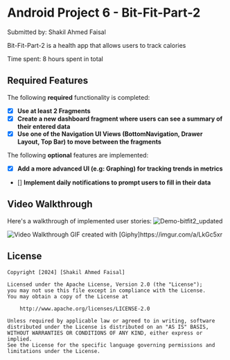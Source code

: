 # Android Project 6 - Bit-Fit-Part-2

Submitted by: Shakil Ahmed Faisal

Bit-Fit-Part-2 is a health app that allows users to track calories

Time spent: 8 hours spent in total

## Required Features

The following **required** functionality is completed:

- [X] **Use at least 2 Fragments**
- [X] **Create a new dashboard fragment where users can see a summary of their entered data**
- [X] **Use one of the Navigation UI Views (BottomNavigation, Drawer Layout, Top Bar) to move between the fragments**

The following **optional** features are implemented:

- [X] **Add a more advanced UI (e.g: Graphing) for tracking trends in metrics**
- [] **Implement daily notifications to prompt users to fill in their data**

## Video Walkthrough

Here's a walkthrough of implemented user stories:
![Demo-bitfit2_updated](https://github.com/user-attachments/assets/21bb7447-19b9-4474-b47e-4f5dbfb1be38)


<img src='' title='Video Walkthrough' width='' alt='Video Walkthrough' />
GIF created with [Giphy]https://imgur.com/a/LkGc5xr

## License

    Copyright [2024] [Shakil Ahmed Faisal]

    Licensed under the Apache License, Version 2.0 (the "License");
    you may not use this file except in compliance with the License.
    You may obtain a copy of the License at

        http://www.apache.org/licenses/LICENSE-2.0

    Unless required by applicable law or agreed to in writing, software
    distributed under the License is distributed on an "AS IS" BASIS,
    WITHOUT WARRANTIES OR CONDITIONS OF ANY KIND, either express or implied.
    See the License for the specific language governing permissions and
    limitations under the License.

